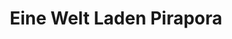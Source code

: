 ---
title: "Eine Welt Laden Pirapora"
url: /pfaffenhofen-a-d-ilm/eine-welt-laden-pirapora/
shop: Lebensmittel
---